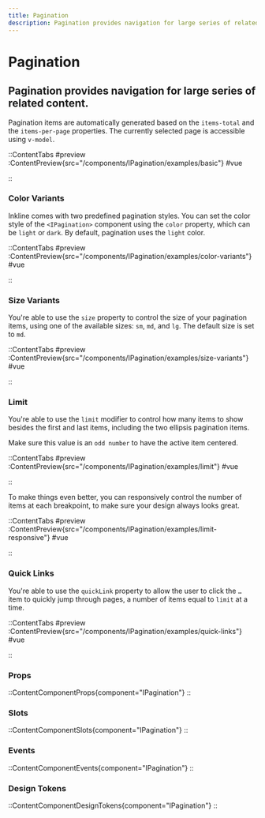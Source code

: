 ```yaml
---
title: Pagination
description: Pagination provides navigation for large series of related content.
---
```


# Pagination
## Pagination provides navigation for large series of related content.

Pagination items are automatically generated based on the `items-total` and the `items-per-page` properties. The currently selected page is accessible using `v-model`.

::ContentTabs
#preview
:ContentPreview{src="/components/IPagination/examples/basic"}
#vue
<!-- Autodocs{src="@inkline/inkline/components/IPagination/examples/basic.raw.vue" lang="vue"} -->
::

### Color Variants
Inkline comes with two predefined pagination styles. You can set the color style of the `<IPagination>` component using the `color` property, which can be `light` or `dark`. By default, pagination uses the `light` color.

::ContentTabs
#preview
:ContentPreview{src="/components/IPagination/examples/color-variants"}
#vue
<!-- Autodocs{src="@inkline/inkline/components/IPagination/examples/color-variants.raw.vue" lang="vue"} -->
::

### Size Variants
You're able to use the `size` property to control the size of your pagination items, using one of the available sizes: `sm`, `md`, and `lg`. The default size is set to `md`.

::ContentTabs
#preview
:ContentPreview{src="/components/IPagination/examples/size-variants"}
#vue
<!-- Autodocs{src="@inkline/inkline/components/IPagination/examples/size-variants.raw.vue" lang="vue"} -->
::

### Limit
You're able to use the `limit` modifier to control how many items to show besides the first and last items, including the two ellipsis pagination items. 

Make sure this value is an `odd number` to have the active item centered.

::ContentTabs
#preview
:ContentPreview{src="/components/IPagination/examples/limit"}
#vue
<!-- Autodocs{src="@inkline/inkline/components/IPagination/examples/limit.raw.vue" lang="vue"} -->
::

To make things even better, you can responsively control the number of items at each breakpoint, to make sure your design always looks great.

::ContentTabs
#preview
:ContentPreview{src="/components/IPagination/examples/limit-responsive"}
#vue
<!-- Autodocs{src="@inkline/inkline/components/IPagination/examples/limit-responsive.raw.vue" lang="vue"} -->
::

### Quick Links
You're able to use the `quickLink` property to allow the user to click the `…` item to quickly jump through pages, a number of items equal to `limit` at a time. 

::ContentTabs
#preview
:ContentPreview{src="/components/IPagination/examples/quick-links"}
#vue
<!-- Autodocs{src="@inkline/inkline/components/IPagination/examples/quick-links.raw.vue" lang="vue"} -->
::


### Props
::ContentComponentProps{component="IPagination"}
::

### Slots
::ContentComponentSlots{component="IPagination"}
::

### Events
::ContentComponentEvents{component="IPagination"}
::

### Design Tokens
::ContentComponentDesignTokens{component="IPagination"}
::
